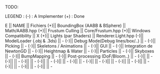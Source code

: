 TODO:

LEGEND : 	(-) : A Implementer
		(+) : Done


 E ||          NAME				||		Fichiers 
(+)|| BoundingBox (AABB & BSphere)  	||      Math/AABB.hpp
(+)|| Frustum Culling				||	 Core/Frustum.hpp
(+)|| Windows Compatibility			||		   X
(+)|| Lights (par Shaders)			||	Renderer.Light.hpp
(-)|| ModelLoader (.obj & .3ds)		||		   -
(-)|| Debug Mode(Debug lines/box/..)	||		   -
(-)|| Picking					||		   -
(-)|| Skeletons / Animations		||		   -
(-)|| GUI						||		   -
(-)|| Integration de NewtonGD		||		   -
(-)|| Heightmap & Water			||		   -
(-)|| Particles					||		   -
(-)|| Skyboxes					||		   -
(-)|| BumpMapping				||		   -
(-)|| Post-processing (DoF/Bloom..)	||		   -
(-)||							||		   -
(-)||							||		   -
(-)||							||		   -
(-)||							||		   -
(-)||							||		   -
(-)||							||		   -
(-)||							||		   -
(-)||							||		   -
(-)||							||		   -
(-)||							||		   -
(-)||							||		   -
(-)||							||		   -
(-)||							||		   -
